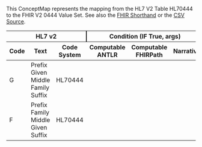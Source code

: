 
This ConceptMap represents the mapping from the HL7 V2 Table HL70444 to the FHIR V2 0444 Value Set. See also the <a href='https://github.com/HL7/v2-to-fhir/blob/master/tank/Table HL70444 to V2 0444.fsh'>FHIR Shorthand</a> or the <a href='https://github.com/HL7/v2-to-fhir/blob/master/mappings/codesystems/HL7 Concept Map_ NameAssemblyOrder - Sheet1.csv'>CSV Source</a>.
<table class='grid'><thead>
<tr><th colspan='3' style='border-right: 2px solid black;'>HL7 v2</th><th colspan='3' style='border-right: 2px solid black;'>Condition (IF True, args)</th><th colspan='4'>HL7 FHIR</th><th rowspan='2'>Comments</th></tr>
<tr><th>Code</th><th>Text</th><th>Code System</th><th>Computable ANTLR</th><th>Computable FHIRPath</th><th>Narrative</th><th>Code</th><th>Proposed Extension</th><th>Display</th><th>Code System</th></tr></thead>
<tbody>
<tr><td>G</td><td>Prefix Given Middle Family Suffix</td><td style='border-right: 2px'>HL70444</td><td style='border-right: 2px'></td><td style='border-right: 2px'></td><td style='border-right: 2px'></td><td>G</td><td style='border-right: 2px'></td><td>Prefix Given Family Suffix</td><td><a href='https://hl7.org/fhir/R4/v2/0444/index.html'>http://terminology.hl7.org/CodeSystem/v2-0444</a></td><td style='border-right: 2px'></td></tr>
<tr><td>F</td><td>Prefix Family Middle Given Suffix</td><td style='border-right: 2px'>HL70444</td><td style='border-right: 2px'></td><td style='border-right: 2px'></td><td style='border-right: 2px'></td><td>F</td><td style='border-right: 2px'></td><td>Prefix Family Given Suffix</td><td><a href='https://hl7.org/fhir/R4/v2/0444/index.html'>http://terminology.hl7.org/CodeSystem/v2-0444</a></td><td style='border-right: 2px'></td></tr>
</tbody></table>
